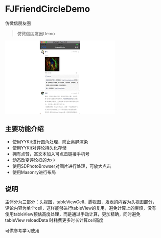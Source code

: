 # FJFriendCircleDemo
仿微信朋友圈

>
>仿微信朋友圈Demo
>

![效果图](https://github.com/nuanqing/FJFriendCircleDemo/blob/master/FJFriendCicle.gif)

主要功能介绍
-----
* 使用YYKit进行圆角处理，防止离屏渲染
* 使用YYKit对评论持久化存储
* 拥有点赞，富文本加入可点击链接手机号
* 动态改变评论框的大小
* 使用SDPhotoBrowser对图片进行处理，可放大点击
* 使用Masonry进行布局

说明
-----
主体分为三部分：头视图，tableViewCell，脚视图，发表的内容为头视图部分，评论内容为单个cell，这样能够进行tableView的复用，避免计算上的麻烦，没有使用tableView预估高度处理，而是通过手动计算，更加精确，同时避免tableView reloadData 时耗费更多时长计算cell高度

可供参考学习使用


